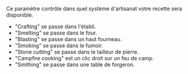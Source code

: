 Ce paramètre contrôle dans quel système d'artisanat votre recette sera disponible.

* "Crafting" se passe dans l'établi.
* "Smelting" se passe dans le four.
* "Blasting" se passe dans un haut fourneau.
* "Smoking" se passe dans le fumoir.
* "Stone cutting" se passe dans le tailleur de pierre.
* "Campfire cooking" est un clic droit sur un feu de camp.
* "Smithing" se passe dans une table de forgeron.